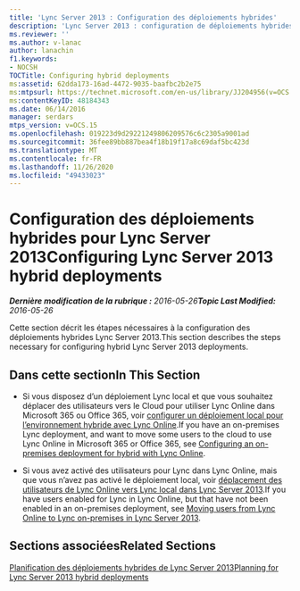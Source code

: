 ```yaml
---
title: 'Lync Server 2013 : Configuration des déploiements hybrides'
description: 'Lync Server 2013 : configuration de déploiements hybrides.'
ms.reviewer: ''
ms.author: v-lanac
author: lanachin
f1.keywords:
- NOCSH
TOCTitle: Configuring hybrid deployments
ms:assetid: 62dda173-16ad-4472-9035-baafbc2b2e75
ms:mtpsurl: https://technet.microsoft.com/en-us/library/JJ204956(v=OCS.15)
ms:contentKeyID: 48184343
ms.date: 06/14/2016
manager: serdars
mtps_version: v=OCS.15
ms.openlocfilehash: 019223d9d29221249806209576c6c2305a9001ad
ms.sourcegitcommit: 36fee89bb887bea4f18b19f17a8c69daf5bc423d
ms.translationtype: MT
ms.contentlocale: fr-FR
ms.lasthandoff: 11/26/2020
ms.locfileid: "49433023"
---
```

# <a name="configuring-lync-server-2013-hybrid-deployments"></a><span data-ttu-id="be59e-103">Configuration des déploiements hybrides pour Lync Server 2013</span><span class="sxs-lookup"><span data-stu-id="be59e-103">Configuring Lync Server 2013 hybrid deployments</span></span>

<div data-xmlns="http://www.w3.org/1999/xhtml">

<div class="topic" data-xmlns="http://www.w3.org/1999/xhtml" data-msxsl="urn:schemas-microsoft-com:xslt" data-cs="https://msdn.microsoft.com/">

<div data-asp="https://msdn2.microsoft.com/asp">



</div>

<div id="mainSection">

<div id="mainBody"><span data-ttu-id="be59e-104">

<span> </span></span><span class="sxs-lookup"><span data-stu-id="be59e-104">

<span> </span></span></span>

<span data-ttu-id="be59e-105">_**Dernière modification de la rubrique :** 2016-05-26_</span><span class="sxs-lookup"><span data-stu-id="be59e-105">_**Topic Last Modified:** 2016-05-26_</span></span>

<span data-ttu-id="be59e-106">Cette section décrit les étapes nécessaires à la configuration des déploiements hybrides Lync Server 2013.</span><span class="sxs-lookup"><span data-stu-id="be59e-106">This section describes the steps necessary for configuring hybrid Lync Server 2013 deployments.</span></span>

<div>

## <a name="in-this-section"></a><span data-ttu-id="be59e-107">Dans cette section</span><span class="sxs-lookup"><span data-stu-id="be59e-107">In This Section</span></span>

  - <span data-ttu-id="be59e-108">Si vous disposez d’un déploiement Lync local et que vous souhaitez déplacer des utilisateurs vers le Cloud pour utiliser Lync Online dans Microsoft 365 ou Office 365, voir [configurer un déploiement local pour l’environnement hybride avec Lync Online](lync-server-2013-configuring-an-on-premises-deployment-for-hybrid-with-lync-online.md).</span><span class="sxs-lookup"><span data-stu-id="be59e-108">If you have an on-premises Lync deployment, and want to move some users to the cloud to use Lync Online in Microsoft 365 or Office 365, see [Configuring an on-premises deployment for hybrid with Lync Online](lync-server-2013-configuring-an-on-premises-deployment-for-hybrid-with-lync-online.md).</span></span>

  - <span data-ttu-id="be59e-109">Si vous avez activé des utilisateurs pour Lync dans Lync Online, mais que vous n’avez pas activé le déploiement local, voir [déplacement des utilisateurs de Lync Online vers Lync local dans Lync Server 2013](lync-server-2013-moving-users-from-lync-online-to-lync-on-premises.md).</span><span class="sxs-lookup"><span data-stu-id="be59e-109">If you have users enabled for Lync in Lync Online, but that have not been enabled in an on-premises deployment, see [Moving users from Lync Online to Lync on-premises in Lync Server 2013](lync-server-2013-moving-users-from-lync-online-to-lync-on-premises.md).</span></span>

</div>

<div>

## <a name="related-sections"></a><span data-ttu-id="be59e-110">Sections associées</span><span class="sxs-lookup"><span data-stu-id="be59e-110">Related Sections</span></span>

[<span data-ttu-id="be59e-111">Planification des déploiements hybrides de Lync Server 2013</span><span class="sxs-lookup"><span data-stu-id="be59e-111">Planning for Lync Server 2013 hybrid deployments</span></span>](lync-server-2013-planning-for-hybrid-deployments.md)

<span data-ttu-id="be59e-112"></div>

</div>

<span> </span>

</div>

</div>

</span><span class="sxs-lookup"><span data-stu-id="be59e-112"></div>

</div>

<span> </span>

</div>

</div>

</span></span></div>

